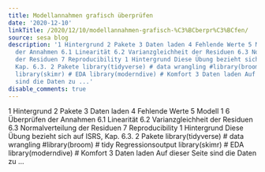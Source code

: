 ```yaml
---
title: Modellannahmen grafisch überprüfen
date: '2020-12-10'
linkTitle: /2020/12/10/modellannahmen-grafisch-%C3%BCberpr%C3%BCfen/
source: sesa blog
description: '1 Hintergrund 2 Pakete 3 Daten laden 4 Fehlende Werte 5 Modell 1 6 Überprüfen
  der Annahmen 6.1 Linearität 6.2 Varianzgleichheit der Residuen 6.3 Normalverteilung
  der Residuen 7 Reproducibility 1 Hintergrund Diese Übung bezieht sich auf ISRS,
  Kap. 6.3. 2 Pakete library(tidyverse) # data wrangling #library(broom) # tidy Regressionsoutput
  library(skimr) # EDA library(moderndive) # Komfort 3 Daten laden Auf dieser Seite
  sind die Daten zu ...'
disable_comments: true
---
```

1 Hintergrund 2 Pakete 3 Daten laden 4 Fehlende Werte 5 Modell 1 6 Überprüfen der Annahmen 6.1 Linearität 6.2 Varianzgleichheit der Residuen 6.3 Normalverteilung der Residuen 7 Reproducibility 1 Hintergrund Diese Übung bezieht sich auf ISRS, Kap. 6.3. 2 Pakete library(tidyverse) # data wrangling #library(broom) # tidy Regressionsoutput library(skimr) # EDA library(moderndive) # Komfort 3 Daten laden Auf dieser Seite sind die Daten zu ...